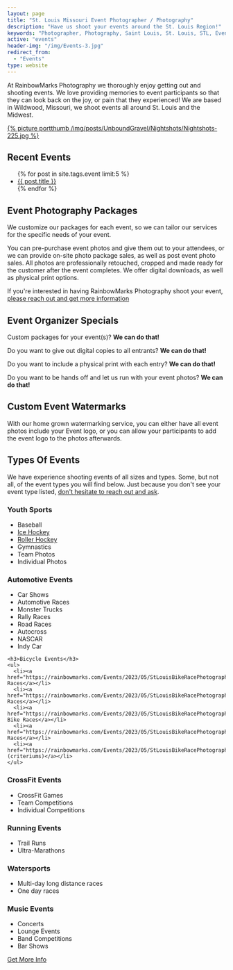 ```yaml
---
layout: page
title: "St. Louis Missouri Event Photographer / Photography"
description: "Have us shoot your events around the St. Louis Region!"
keywords: "Photographer, Photography, Saint Louis, St. Louis, STL, Event, Event Photos, Races, Bike Race, Car Race, Car Racing, Automotive"
active: "events"
header-img: "/img/Events-3.jpg"
redirect_from: 
  - "Events"
type: website
---
```

At RainbowMarks Photography we thoroughly enjoy getting out and shooting events. We love providing memories to event participants so that they can look back on the joy, or pain that they experienced! We are based in Wildwood, Missouri, we shoot events all around St. Louis and the Midwest. 

<div class="row">
  <div class="col-4">
    <a href="https://rainbowmarks.com/blog/">{% picture portthumb /img/posts/UnboundGravel/Nightshots/Nightshots-225.jpg %}
    </a>
  </div>
  <div class="col-8">
  <h2>Recent Events</h2>
    <ul>
     {% for post in site.tags.event limit:5 %}    
          <li><a href="{{ post.url | prepend: site.baseurl }}">{{ post.title }}</a> </li>          
      {% endfor %}    
    </ul>
  </div>
</div>

<div class="row">
  <div class="col-6">
    <h2>Event Photography Packages</h2>
    <p>We customize our packages for each event, so we can tailor our services for the specific needs of your event.</p>
    <p>You can pre-purchase event photos and give them out to your attendees, or we can provide on-site photo package sales, as well as post event photo sales. All photos are professionally retouched, cropped and made ready for the customer after the event completes. We offer digital downloads, as well as physical print options.</p>
    <p>If you're interested in having RainbowMarks Photography shoot your event, <a href="https://www.chrishammond.com/Contact" class="btn btn-primary">please reach out and get more information</a></p>
  </div>
  <div class="col-6"> 
    <h2>Event Organizer Specials</h2>
    <p>Custom packages for your event(s)? <strong>We can do that!</strong> </p>
    <p>Do you want to give out digital copies to all entrants? <strong>We can do that!</strong> </p>
    <p>Do you want to include a physical print with each entry? <strong>We can do that!</strong> </p>
    <p>Do you want to be hands off and let us run with your event photos? <strong>We can do that!</strong> </p>
  </div>
</div>


<div class="row">
  <div class="col-12">
  <h2>Custom Event Watermarks</h2>
  <p>With our home grown watermarking service, you can either have all event photos include your Event logo, or you can allow your participants to add the event logo to the photos afterwards.</p>  
  </div>
</div>

## Types Of Events
We have experience shooting events of all sizes and types. Some, but not all, of the event types you will find below. Just because you don't see your event type listed, [don't hesitate to reach out and ask](https://www.chrishammond.com/Contact).

<div class="row">
  <div class="col-6">
  <h3>Youth Sports</h3>
    <ul>
      <li>Baseball</li>
      <li><a href="https://rainbowmarks.com/events/hockey/">Ice Hockey</a></li>
      <li><a href="https://rainbowmarks.com/events/hockey/">Roller Hockey</a></li>
      <li>Gymnastics</li>
      <li>Team Photos</li>
      <li>Individual Photos</li>
    </ul>
    <h3>Automotive Events</h3>
    <ul>
      <li>Car Shows</li>
      <li>Automotive Races</li>
      <li>Monster Trucks</li>
      <li>Rally Races</li>
      <li>Road Races</li>
      <li>Autocross</li>
      <li>NASCAR</li>
      <li>Indy Car</li>
    </ul>
    
    <h3>Bicycle Events</h3>
    <ul>
      <li><a href="https://rainbowmarks.com/Events/2023/05/StLouisBikeRacePhotography/">Gravel Races</a></li>
      <li><a href="https://rainbowmarks.com/Events/2023/05/StLouisBikeRacePhotography/">Cyclocross Races</a></li>
      <li><a href="https://rainbowmarks.com/Events/2023/05/StLouisBikeRacePhotography/">Mountain Bike Races</a></li>
      <li><a href="https://rainbowmarks.com/Events/2023/05/StLouisBikeRacePhotography/">Road Races</a></li>
      <li><a href="https://rainbowmarks.com/Events/2023/05/StLouisBikeRacePhotography/">Crits (criteriums)</a></li>
    </ul>
  </div>
  <div class="col-6">
    <h3>CrossFit Events</h3>
    <ul>
      <li>CrossFit Games</li>
      <li>Team Competitions</li>
      <li>Individual Competitions</li>
    </ul>
    <h3>Running Events</h3>
    <ul>
      <li>Trail Runs</li>
      <li>Ultra-Marathons</li>
    </ul>
    <h3>Watersports</h3>
    <ul>
      <li>Multi-day long distance races</li>
      <li>One day races</li>
    </ul>
        <h3>Music Events</h3>
    <ul>
      <li>Concerts</li>
      <li>Lounge Events</li>
      <li>Band Competitions</li>
      <li>Bar Shows</li>
    </ul>
  </div>
</div>
<div class="row">
  <div class="col-12">
    <a href="https://www.chrishammond.com/Contact" class="btn btn-primary">Get More Info</a>
  </div>
</div>

